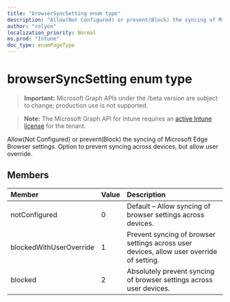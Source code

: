 ```yaml
---
title: "browserSyncSetting enum type"
description: "Allow(Not Configured) or prevent(Block) the syncing of Microsoft Edge Browser settings. Option to prevent syncing across devices, but allow user override."
author: "rolyon"
localization_priority: Normal
ms.prod: "Intune"
doc_type: enumPageType
---
```


# browserSyncSetting enum type

> **Important:** Microsoft Graph APIs under the /beta version are subject to change; production use is not supported.

> **Note:** The Microsoft Graph API for Intune requires an [active Intune license](https://go.microsoft.com/fwlink/?linkid=839381) for the tenant.

Allow(Not Configured) or prevent(Block) the syncing of Microsoft Edge Browser settings. Option to prevent syncing across devices, but allow user override.

## Members
|Member|Value|Description|
|:---|:---|:---|
|notConfigured|0|Default – Allow syncing of browser settings across devices.|
|blockedWithUserOverride|1|Prevent syncing of browser settings across user devices, allow user override of setting.|
|blocked|2|Absolutely prevent syncing of browser settings across user devices.|




